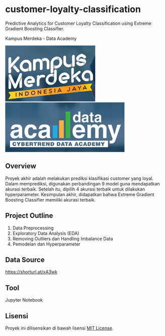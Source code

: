 # customer-loyalty-classification
Predictive Analytics for Customer Loyalty Classification using Extreme Gradient Boosting Classifier.

Kampus Merdeka - Data Academy

![Kampus Merdeka](/KampusMerdeka.png)
![Data Academy](/DataAcademy.png)

## Overview
Proyek akhir adalah melakukan prediksi klasifikasi customer yang loyal. Dalam memprediksi, digunakan perbandingan 9 model guna mendapatkan akurasi terbaik. 
Setelah itu, dipilih 4 akurasi terbaik untuk dilakukan hyperparameter. Kesimpulan akhir, didapatkan bahwa Extreme Gradient Boosting Classifier memiliki akurasi terbaik.

## Project Outline
1. Data Preprocessing
2. Exploratory Data Analysis (EDA)
3. Removing Outliers dan Handling Imbalance Data
4. Pemodelan dan Hyperparameter

## Data Source
https://shorturl.at/xA3wk

## Tool
Jupyter Notebook

## Lisensi
Proyek ini dilisensikan di bawah lisensi [MIT License](LICENSE).
